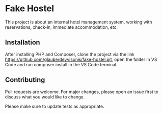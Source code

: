 # Fake Hostel

This project is about an internal hotel management system, working with reservations, check-in, immediate accommodation, etc.

## Installation

After installing PHP and Composer, clone the project via the link https://github.com/glauberdeyvisonjs/fake-hostel.git, open the folder in VS Code and run composer install in the VS Code terminal.

## Contributing
Pull requests are welcome. For major changes, please open an issue first to discuss what you would like to change.

Please make sure to update tests as appropriate.
